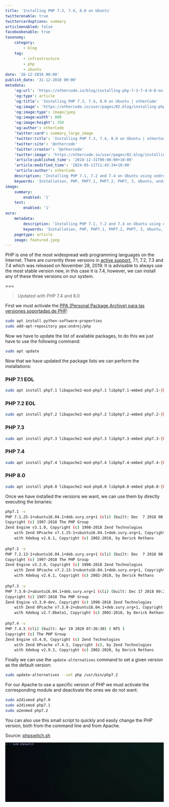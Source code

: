 ```yaml
---
title: 'Installing PHP 7.3, 7.4, 8.0 on Ubuntu'
twitterenable: true
twittercardoptions: summary
articleenabled: false
facebookenable: true
taxonomy:
    category:
        - blog
    tag:
        - infrastructure
        - php
        - ubuntu
date: '26-12-2018 00:00'
publish_date: '31-12-2018 00:00'
metadata:
    'og:url': 'https://othercode.io/blog/installing-php-7-3-7-4-8-0-on-ubuntu'
    'og:type': article
    'og:title': 'Installing PHP 7.3, 7.4, 8.0 on Ubuntu | otherCode'
    'og:image': 'https://othercode.io/user/pages/02.blog/installing-php-7-3-7-4-8-0-on-ubuntu/featured.jpeg'
    'og:image:type': image/jpeg
    'og:image:width': 800
    'og:image:height': 350
    'og:author': otherCode
    'twitter:card': summary_large_image
    'twitter:title': 'Installing PHP 7.3, 7.4, 8.0 on Ubuntu | otherCode'
    'twitter:site': '@othercode'
    'twitter:creator': '@othercode'
    'twitter:image': 'https://othercode.io/user/pages/02.blog/installing-php-7-3-7-4-8-0-on-ubuntu/featured.jpeg'
    'article:published_time': '2018-12-31T00:00:00+10:00'
    'article:modified_time': '2024-05-11T11:45:34+10:00'
    'article:author': otherCode
    description: 'Installing PHP 7.1, 7.2 and 7.4 on Ubuntu using ondrej PPA and configuration with update-alternatives.'
    keywords: 'Installation, PHP, PHP7.1, PHP7.2, PHP7, 3, Ubuntu, ondrej'
image:
    summary:
        enabled: '1'
    text:
        enabled: '1'
aura:
    metadata:
        description: 'Installing PHP 7.1, 7.2 and 7.4 on Ubuntu using ondrej PPA and configuration with update-alternatives.'
        keywords: 'Installation, PHP, PHP7.1, PHP7.2, PHP7, 3, Ubuntu, ondrej'
    pagetype: article
    image: featured.jpeg
---
```


PHP is one of the most widespread web programming languages on the Internet. There are currently three versions in [active support](http://php.net/supported-versions.php), 7.1, 7.2, 7.3 and 7.4 which was released on November 28, 2019. It is advisable to always use the most stable version new, in this case it is 7.4, however, we can install any of these three versions on our system.

===

> Updated with PHP 7.4 and 8.0

First we must activate the [PPA (Personal Package Archive) para las versiones soportadas de PHP](https://launchpad.net/~ondrej/+archive/ubuntu/php):

```bash
sudo apt install python-software-properties
sudo add-apt-repository ppa:ondrej/php
```

Now we have to update the list of available packages, to do this we just have to use the following command:

```bash
sudo apt update
```

Now that we have updated the package lists we can perform the installations:

### PHP 7.1 EOL

```bash
sudo apt install php7.1 libapache2-mod-php7.1 libphp7.1-embed php7.1-{bcmath,bz2,cgi,cli,common,curl,dba,dev,enchant,fpm,gd,gmp,imap,interbase,intl,json,ldap,mbstring,mysql,odbc,opcache,pgsql,phpdbg,pspell,readline,recode,snmp,soap,sqlite3,sybase,tidy,xml,xmlrpc,xsl,zip}
```

### PHP 7.2 EOL

```bash
sudo apt install php7.2 libapache2-mod-php7.2 libphp7.2-embed php7.2-{bcmath,bz2,cgi,cli,common,curl,dba,dev,enchant,fpm,gd,gmp,imap,interbase,intl,json,ldap,mbstring,mysql,odbc,opcache,pgsql,phpdbg,pspell,readline,recode,snmp,soap,sqlite3,sybase,tidy,xml,xmlrpc,xsl,zip}
```

### PHP 7.3

```bash
sudo apt install php7.3 libapache2-mod-php7.3 libphp7.3-embed php7.3-{bcmath,bz2,cgi,cli,common,curl,dba,dev,enchant,fpm,gd,gmp,imap,interbase,intl,json,ldap,mbstring,mysql,odbc,opcache,pgsql,phpdbg,pspell,readline,recode,snmp,soap,sqlite3,sybase,tidy,xml,xmlrpc,xsl,zip} 
```

### PHP 7.4

```bash
sudo apt install php7.4 libapache2-mod-php7.4 libphp7.4-embed php7.4-{bcmath,bz2,cgi,cli,common,curl,dba,dev,enchant,fpm,gd,gmp,imap,interbase,intl,json,ldap,mbstring,mysql,odbc,opcache,pgsql,phpdbg,pspell,readline,recode,snmp,soap,sqlite3,sybase,tidy,xml,xmlrpc,xsl,zip} 
```

### PHP 8.0

```bash
sudo apt install php8.0 libapache2-mod-php8.0 libphp8.0-embed php8.0-{bcmath,bz2,cgi,cli,common,curl,dba,dev,enchant,fpm,gd,gmp,imap,interbase,intl,json,ldap,mbstring,mysql,odbc,opcache,pgsql,phpdbg,pspell,readline,recode,snmp,soap,sqlite3,sybase,tidy,xml,xmlrpc,xsl,zip} 
```

Once we have installed the versions we want, we can use them by directly executing the binaries:

```bash
php7.1 -v
PHP 7.1.25-1+ubuntu16.04.1+deb.sury.org+1 (cli) (built: Dec  7 2018 08:15:15) ( NTS )
Copyright (c) 1997-2018 The PHP Group
Zend Engine v3.1.0, Copyright (c) 1998-2018 Zend Technologies
    with Zend OPcache v7.1.25-1+ubuntu16.04.1+deb.sury.org+1, Copyright (c) 1999-2018, by Zend Technologies
    with Xdebug v2.6.1, Copyright (c) 2002-2018, by Derick Rethans

php7.2 -v
PHP 7.2.13-1+ubuntu16.04.1+deb.sury.org+1 (cli) (built: Dec  7 2018 08:07:08) ( NTS )
Copyright (c) 1997-2018 The PHP Group
Zend Engine v3.2.0, Copyright (c) 1998-2018 Zend Technologies
    with Zend OPcache v7.2.13-1+ubuntu16.04.1+deb.sury.org+1, Copyright (c) 1999-2018, by Zend Technologies
    with Xdebug v2.6.1, Copyright (c) 2002-2018, by Derick Rethans

php7.3 -v
PHP 7.3.0-2+ubuntu16.04.1+deb.sury.org+1 (cli) (built: Dec 17 2018 09:22:12) ( NTS )
Copyright (c) 1997-2018 The PHP Group
Zend Engine v3.3.0-dev, Copyright (c) 1998-2018 Zend Technologies
    with Zend OPcache v7.3.0-2+ubuntu16.04.1+deb.sury.org+1, Copyright (c) 1999-2018, by Zend Technologies
    with Xdebug v2.7.0beta1, Copyright (c) 2002-2018, by Derick Rethans
    
php7.4 -v
PHP 7.4.5 (cli) (built: Apr 19 2020 07:36:30) ( NTS )
Copyright (c) The PHP Group
Zend Engine v3.4.0, Copyright (c) Zend Technologies
    with Zend OPcache v7.4.5, Copyright (c), by Zend Technologies
    with Xdebug v2.9.3, Copyright (c) 2002-2020, by Derick Rethans
```

Finally we can use the `update-alternatives` command to set a given version as the default version:

```bash
sudo update-alternatives --set php /usr/bin/php7.2
```

For our Apache to use a specific version of PHP we must activate the corresponding module and deactivate the ones we do not want:

```bash
sudo a2dismod php7.0
sudo a2dismod php7.1
sudo a2enmod php7.2
```

You can also use this small script to quickly and easily change the PHP version, both from the command line and from Apache.

Source: [phpswitch.sh](https://gist.github.com/othercodes/d249509ac11945ca85b4b95d32ff0109)

![phpswitch](phpswitch.gif "phpswitch")